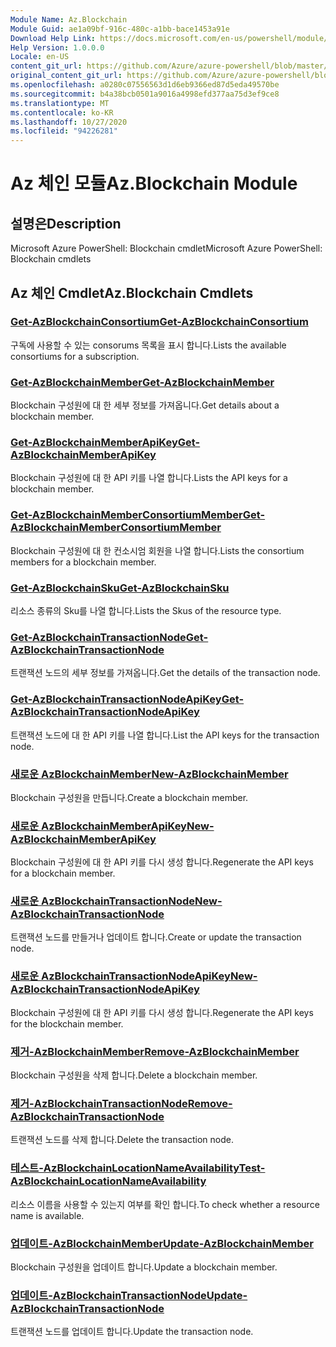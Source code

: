 ```yaml
---
Module Name: Az.Blockchain
Module Guid: ae1a09bf-916c-480c-a1bb-bace1453a91e
Download Help Link: https://docs.microsoft.com/en-us/powershell/module/az.blockchain
Help Version: 1.0.0.0
Locale: en-US
content_git_url: https://github.com/Azure/azure-powershell/blob/master/src/Blockchain/help/Az.Blockchain.md
original_content_git_url: https://github.com/Azure/azure-powershell/blob/master/src/Blockchain/help/Az.Blockchain.md
ms.openlocfilehash: a0280c07556563d1d6eb9366ed87d5eda49570be
ms.sourcegitcommit: b4a38bcb0501a9016a4998efd377aa75d3ef9ce8
ms.translationtype: MT
ms.contentlocale: ko-KR
ms.lasthandoff: 10/27/2020
ms.locfileid: "94226281"
---
```

# <span data-ttu-id="f933b-101">Az 체인 모듈</span><span class="sxs-lookup"><span data-stu-id="f933b-101">Az.Blockchain Module</span></span>
## <span data-ttu-id="f933b-102">설명은</span><span class="sxs-lookup"><span data-stu-id="f933b-102">Description</span></span>
<span data-ttu-id="f933b-103">Microsoft Azure PowerShell: Blockchain cmdlet</span><span class="sxs-lookup"><span data-stu-id="f933b-103">Microsoft Azure PowerShell: Blockchain cmdlets</span></span>

## <span data-ttu-id="f933b-104">Az 체인 Cmdlet</span><span class="sxs-lookup"><span data-stu-id="f933b-104">Az.Blockchain Cmdlets</span></span>
### [<span data-ttu-id="f933b-105">Get-AzBlockchainConsortium</span><span class="sxs-lookup"><span data-stu-id="f933b-105">Get-AzBlockchainConsortium</span></span>](Get-AzBlockchainConsortium.md)
<span data-ttu-id="f933b-106">구독에 사용할 수 있는 consorums 목록을 표시 합니다.</span><span class="sxs-lookup"><span data-stu-id="f933b-106">Lists the available consortiums for a subscription.</span></span>

### [<span data-ttu-id="f933b-107">Get-AzBlockchainMember</span><span class="sxs-lookup"><span data-stu-id="f933b-107">Get-AzBlockchainMember</span></span>](Get-AzBlockchainMember.md)
<span data-ttu-id="f933b-108">Blockchain 구성원에 대 한 세부 정보를 가져옵니다.</span><span class="sxs-lookup"><span data-stu-id="f933b-108">Get details about a blockchain member.</span></span>

### [<span data-ttu-id="f933b-109">Get-AzBlockchainMemberApiKey</span><span class="sxs-lookup"><span data-stu-id="f933b-109">Get-AzBlockchainMemberApiKey</span></span>](Get-AzBlockchainMemberApiKey.md)
<span data-ttu-id="f933b-110">Blockchain 구성원에 대 한 API 키를 나열 합니다.</span><span class="sxs-lookup"><span data-stu-id="f933b-110">Lists the API keys for a blockchain member.</span></span>

### [<span data-ttu-id="f933b-111">Get-AzBlockchainMemberConsortiumMember</span><span class="sxs-lookup"><span data-stu-id="f933b-111">Get-AzBlockchainMemberConsortiumMember</span></span>](Get-AzBlockchainMemberConsortiumMember.md)
<span data-ttu-id="f933b-112">Blockchain 구성원에 대 한 컨소시엄 회원을 나열 합니다.</span><span class="sxs-lookup"><span data-stu-id="f933b-112">Lists the consortium members for a blockchain member.</span></span>

### [<span data-ttu-id="f933b-113">Get-AzBlockchainSku</span><span class="sxs-lookup"><span data-stu-id="f933b-113">Get-AzBlockchainSku</span></span>](Get-AzBlockchainSku.md)
<span data-ttu-id="f933b-114">리소스 종류의 Sku를 나열 합니다.</span><span class="sxs-lookup"><span data-stu-id="f933b-114">Lists the Skus of the resource type.</span></span>

### [<span data-ttu-id="f933b-115">Get-AzBlockchainTransactionNode</span><span class="sxs-lookup"><span data-stu-id="f933b-115">Get-AzBlockchainTransactionNode</span></span>](Get-AzBlockchainTransactionNode.md)
<span data-ttu-id="f933b-116">트랜잭션 노드의 세부 정보를 가져옵니다.</span><span class="sxs-lookup"><span data-stu-id="f933b-116">Get the details of the transaction node.</span></span>

### [<span data-ttu-id="f933b-117">Get-AzBlockchainTransactionNodeApiKey</span><span class="sxs-lookup"><span data-stu-id="f933b-117">Get-AzBlockchainTransactionNodeApiKey</span></span>](Get-AzBlockchainTransactionNodeApiKey.md)
<span data-ttu-id="f933b-118">트랜잭션 노드에 대 한 API 키를 나열 합니다.</span><span class="sxs-lookup"><span data-stu-id="f933b-118">List the API keys for the transaction node.</span></span>

### [<span data-ttu-id="f933b-119">새로운 AzBlockchainMember</span><span class="sxs-lookup"><span data-stu-id="f933b-119">New-AzBlockchainMember</span></span>](New-AzBlockchainMember.md)
<span data-ttu-id="f933b-120">Blockchain 구성원을 만듭니다.</span><span class="sxs-lookup"><span data-stu-id="f933b-120">Create a blockchain member.</span></span>

### [<span data-ttu-id="f933b-121">새로운 AzBlockchainMemberApiKey</span><span class="sxs-lookup"><span data-stu-id="f933b-121">New-AzBlockchainMemberApiKey</span></span>](New-AzBlockchainMemberApiKey.md)
<span data-ttu-id="f933b-122">Blockchain 구성원에 대 한 API 키를 다시 생성 합니다.</span><span class="sxs-lookup"><span data-stu-id="f933b-122">Regenerate the API keys for a blockchain member.</span></span>

### [<span data-ttu-id="f933b-123">새로운 AzBlockchainTransactionNode</span><span class="sxs-lookup"><span data-stu-id="f933b-123">New-AzBlockchainTransactionNode</span></span>](New-AzBlockchainTransactionNode.md)
<span data-ttu-id="f933b-124">트랜잭션 노드를 만들거나 업데이트 합니다.</span><span class="sxs-lookup"><span data-stu-id="f933b-124">Create or update the transaction node.</span></span>

### [<span data-ttu-id="f933b-125">새로운 AzBlockchainTransactionNodeApiKey</span><span class="sxs-lookup"><span data-stu-id="f933b-125">New-AzBlockchainTransactionNodeApiKey</span></span>](New-AzBlockchainTransactionNodeApiKey.md)
<span data-ttu-id="f933b-126">Blockchain 구성원에 대 한 API 키를 다시 생성 합니다.</span><span class="sxs-lookup"><span data-stu-id="f933b-126">Regenerate the API keys for the blockchain member.</span></span>

### [<span data-ttu-id="f933b-127">제거-AzBlockchainMember</span><span class="sxs-lookup"><span data-stu-id="f933b-127">Remove-AzBlockchainMember</span></span>](Remove-AzBlockchainMember.md)
<span data-ttu-id="f933b-128">Blockchain 구성원을 삭제 합니다.</span><span class="sxs-lookup"><span data-stu-id="f933b-128">Delete a blockchain member.</span></span>

### [<span data-ttu-id="f933b-129">제거-AzBlockchainTransactionNode</span><span class="sxs-lookup"><span data-stu-id="f933b-129">Remove-AzBlockchainTransactionNode</span></span>](Remove-AzBlockchainTransactionNode.md)
<span data-ttu-id="f933b-130">트랜잭션 노드를 삭제 합니다.</span><span class="sxs-lookup"><span data-stu-id="f933b-130">Delete the transaction node.</span></span>

### [<span data-ttu-id="f933b-131">테스트-AzBlockchainLocationNameAvailability</span><span class="sxs-lookup"><span data-stu-id="f933b-131">Test-AzBlockchainLocationNameAvailability</span></span>](Test-AzBlockchainLocationNameAvailability.md)
<span data-ttu-id="f933b-132">리소스 이름을 사용할 수 있는지 여부를 확인 합니다.</span><span class="sxs-lookup"><span data-stu-id="f933b-132">To check whether a resource name is available.</span></span>

### [<span data-ttu-id="f933b-133">업데이트-AzBlockchainMember</span><span class="sxs-lookup"><span data-stu-id="f933b-133">Update-AzBlockchainMember</span></span>](Update-AzBlockchainMember.md)
<span data-ttu-id="f933b-134">Blockchain 구성원을 업데이트 합니다.</span><span class="sxs-lookup"><span data-stu-id="f933b-134">Update a blockchain member.</span></span>

### [<span data-ttu-id="f933b-135">업데이트-AzBlockchainTransactionNode</span><span class="sxs-lookup"><span data-stu-id="f933b-135">Update-AzBlockchainTransactionNode</span></span>](Update-AzBlockchainTransactionNode.md)
<span data-ttu-id="f933b-136">트랜잭션 노드를 업데이트 합니다.</span><span class="sxs-lookup"><span data-stu-id="f933b-136">Update the transaction node.</span></span>

